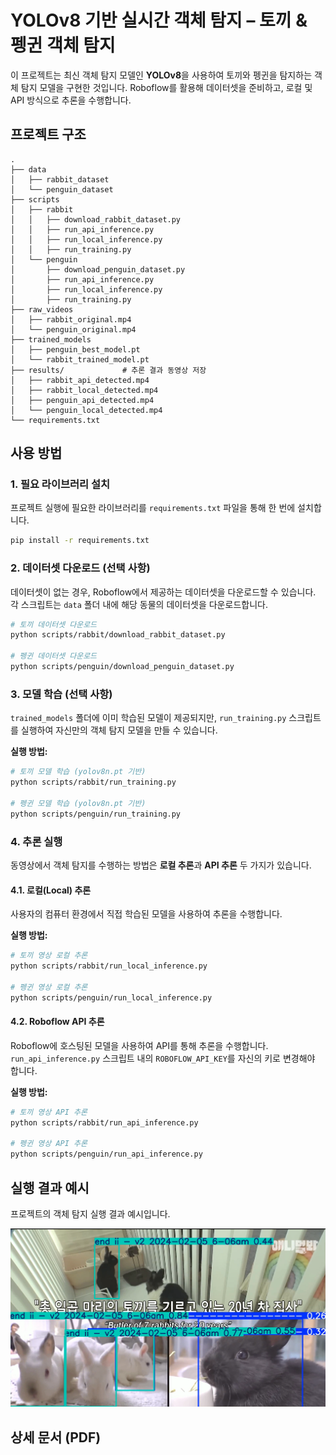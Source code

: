 # YOLOv8 기반 실시간 객체 탐지 – 토끼 & 펭귄 객체 탐지

이 프로젝트는 최신 객체 탐지 모델인 **YOLOv8**을 사용하여 토끼와 펭귄을 탐지하는 객체 탐지 모델을 구현한 것입니다. Roboflow를 활용해 데이터셋을 준비하고, 로컬 및 API 방식으로 추론을 수행합니다.

## 프로젝트 구조

```
.
├── data
│   ├── rabbit_dataset
│   └── penguin_dataset
├── scripts
│   ├── rabbit
│   │   ├── download_rabbit_dataset.py
│   │   ├── run_api_inference.py
│   │   ├── run_local_inference.py
│   │   ├── run_training.py
│   └── penguin
│       ├── download_penguin_dataset.py
│       ├── run_api_inference.py
│       ├── run_local_inference.py
│       ├── run_training.py
├── raw_videos
│   ├── rabbit_original.mp4
│   └── penguin_original.mp4
├── trained_models
│   ├── penguin_best_model.pt
│   └── rabbit_trained_model.pt
├── results/             # 추론 결과 동영상 저장
│   ├── rabbit_api_detected.mp4
│   ├── rabbit_local_detected.mp4
│   ├── penguin_api_detected.mp4
│   └── penguin_local_detected.mp4
└── requirements.txt
```

## 사용 방법

### 1. 필요 라이브러리 설치

프로젝트 실행에 필요한 라이브러리를 `requirements.txt` 파일을 통해 한 번에 설치합니다.

```bash
pip install -r requirements.txt
```

### 2. 데이터셋 다운로드 (선택 사항)

데이터셋이 없는 경우, Roboflow에서 제공하는 데이터셋을 다운로드할 수 있습니다. 각 스크립트는 `data` 폴더 내에 해당 동물의 데이터셋을 다운로드합니다.

```bash
# 토끼 데이터셋 다운로드
python scripts/rabbit/download_rabbit_dataset.py

# 펭귄 데이터셋 다운로드
python scripts/penguin/download_penguin_dataset.py
```

### 3. 모델 학습 (선택 사항)

`trained_models` 폴더에 이미 학습된 모델이 제공되지만, `run_training.py` 스크립트를 실행하여 자신만의 객체 탐지 모델을 만들 수 있습니다.

**실행 방법:**

```bash
# 토끼 모델 학습 (yolov8n.pt 기반)
python scripts/rabbit/run_training.py

# 펭귄 모델 학습 (yolov8n.pt 기반)
python scripts/penguin/run_training.py
```

### 4. 추론 실행

동영상에서 객체 탐지를 수행하는 방법은 **로컬 추론**과 **API 추론** 두 가지가 있습니다.

#### 4.1. 로컬(Local) 추론

사용자의 컴퓨터 환경에서 직접 학습된 모델을 사용하여 추론을 수행합니다.

**실행 방법:**

```bash
# 토끼 영상 로컬 추론
python scripts/rabbit/run_local_inference.py

# 펭귄 영상 로컬 추론
python scripts/penguin/run_local_inference.py
```

#### 4.2. Roboflow API 추론

Roboflow에 호스팅된 모델을 사용하여 API를 통해 추론을 수행합니다. `run_api_inference.py` 스크립트 내의 `ROBOFLOW_API_KEY`를 자신의 키로 변경해야 합니다.

**실행 방법:**

```bash
# 토끼 영상 API 추론
python scripts/rabbit/run_api_inference.py

# 펭귄 영상 API 추론
python scripts/penguin/run_api_inference.py
```

## 실행 결과 예시

프로젝트의 객체 탐지 실행 결과 예시입니다.

![Rabbit Local Detection Example](image/rabbit_local.png)

## 상세 문서 (PDF)

<object data="https://github.com/hangawi/roboflow_yolo/raw/master/image/%EC%83%81%EC%84%B8%20%EB%AC%B8%EC%84%9C.pdf" width="100%" height="800px" type='application/pdf'></object>
